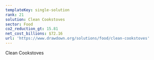 ```yaml
---
templateKey: single-solution
rank: 21
solution: Clean Cookstoves
sector: Food
co2_reduction_gt: 15.81
net_cost_billions: $72.16
url: 'https://www.drawdown.org/solutions/food/clean-cookstoves'
---
```


Clean Cookstoves